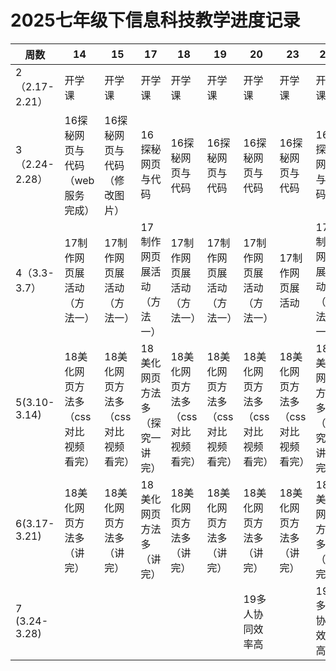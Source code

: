# 2025七年级下信息科技教学进度记录

| 周数            | 14                   | 15                   | 17               | 18                   | 19                   | 20                   | 23                   | 25               |
| ------------- | -------------------- | -------------------- | ---------------- | -------------------- | -------------------- | -------------------- | -------------------- | ---------------- |
| 2（2.17-2.21）  | 开学课                  | 开学课                  | 开学课              | 开学课                  | 开学课                  | 开学课                  | 开学课                  | 开学课              |
| 3（2.24-2.28）  | 16探秘网页与代码（web服务完成）   | 16探秘网页与代码（修改图片）      | 16探秘网页与代码        | 16探秘网页与代码            | 16探秘网页与代码            | 16探秘网页与代码            | 16探秘网页与代码            | 16探秘网页与代码        |
| 4（3.3-3.7）    | 17制作网页展活动（方法一）       | 17制作网页展活动（方法一）       | 17制作网页展活动（方法一）   | 17制作网页展活动（方法一）       | 17制作网页展活动（方法一）       | 17制作网页展活动（方法一）       | 17制作网页展活动            | 17制作网页展活动（方法一）   |
| 5(3.10-3.14)  | 18美化网页方法多（css对比视频看完） | 18美化网页方法多（css对比视频看完） | 18美化网页方法多（探究一讲完） | 18美化网页方法多（css对比视频看完） | 18美化网页方法多（css对比视频看完） | 18美化网页方法多（css对比视频看完） | 18美化网页方法多（css对比视频看完） | 18美化网页方法多（探究一讲完） |
| 6(3.17-3.21)  | 18美化网页方法多（讲完）        | 18美化网页方法多（讲完）        | 18美化网页方法多（讲完）    | 18美化网页方法多（讲完）        | 18美化网页方法多（讲完）        | 18美化网页方法多（讲完）        | 18美化网页方法多（讲完）        | 18美化网页方法多（讲完）    |
| 7 (3.24-3.28) |                      |                      |                  |                      |                      | 19多人协同效率高            |                      | 19多人协同效率高        |





<!--stackedit_data:
eyJoaXN0b3J5IjpbMTg2OTU3NDg0NF19
-->
